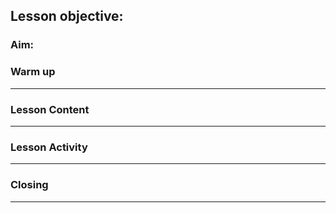 ## Lesson objective:

### Aim:

### Warm up

---

### Lesson Content

---

### Lesson Activity

---

### Closing

---
